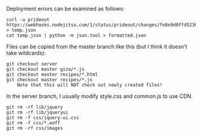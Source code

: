 Deployment errors can be examined as follows:

    curl -u prideout https://webhooks.nodejitsu.com/1/status/prideout/changes/fe8e9d0ffd52369b0181c245070004b8 > temp.json
    cat temp.json | python -m json.tool > formatted.json

Files can be copied from the master branch like this (but I think it doesn't take wildcards):

    git checkout server
    git checkout master giza/*.js
    git checkout master recipes/*.html
    git checkout master recipes/*.js
        Note that this will NOT check out newly created files!

In the server branch, I usually modify style.css and common.js to use CDN.

    git rm -rf lib/jquery
    git rm -rf lib/jqueryui
    git rm -f css/jquery-ui.css 
    git rm -f css/*.woff
    git rm -rf css/images
